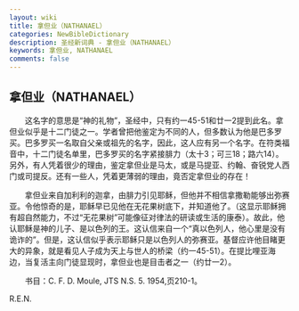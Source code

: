 ```yaml
---
layout: wiki
title: 拿但业（NATHANAEL）
categories: NewBibleDictionary
description: 圣经新词典 - 拿但业（NATHANAEL）
keywords: 拿但业, NATHANAEL
comments: false
---
```


## 拿但业（NATHANAEL）

　　这名字的意思是“神的礼物”，圣经中，只有约一45-51和廿一2提到此名。拿但业似乎是十二门徒之一。学者曾把他鉴定为不同的人，但多数认为他是巴多罗买。巴多罗买一名取自父亲或祖先的名字，因此，这人应有另一个名字。在符类福音中，十二门徒名单里，巴多罗买的名字紧接腓力（太十3；可三18；路六14）。另外，有人凭着很少的理由，鉴定拿但业是马太，或是马提亚、约翰、奋锐党人西门或司提反。还有一些人，凭着更薄弱的理由，竟否定拿但业的存在！

　　拿但业来自加利利的迦拿，由腓力引见耶稣，但他并不相信拿撒勒能够出弥赛亚。令他惊奇的是，耶稣早已见他在无花果树底下，并知道他了。（这显示耶稣拥有超自然能力，不过“无花果树”可能像征对律法的研读或生活的康泰）。故此，他认耶稣是神的儿子、是以色列的王。这认信来自一个“真以色列人，他心里是没有诡诈的”。但是，这认信似乎表示耶稣只是以色列人的弥赛亚。基督应许他目睹更大的异象，就是看见人子成为天上与世人的桥梁（约一45-51）。在提比哩亚海边，当复活主向门徒显现时，拿但业也是目击者之一（约廿一2）。

　　书目：C. F. D. Moule, JTS N.S. 5. 1954,页210-1。

R.E.N.








